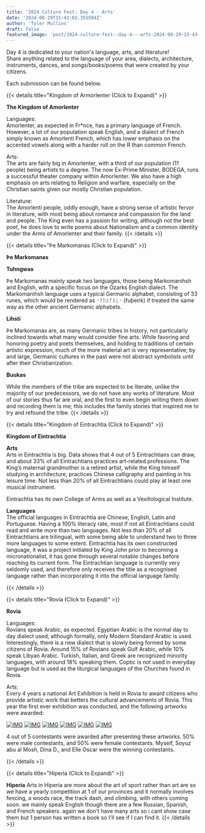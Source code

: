 ```yaml
---
title: '2024 Culture Fest: Day 4 - Arts'
date: '2024-08-29T15:43:02.355584Z'
author: 'Tyler Mullins'
draft: false
featured_image: 'post/2024-culture-fest--day-4---arts-2024-08-29-15-43-02.355584/CUPFW.png'
---
```


Day 4 is dedicated to your nation's language, arts, and literature!  
Share anything related to the language of your area, dialects, architecture, instruments, dances, and songs/books/poems that were created by your citizens.

Each submission can be found below.

{{< details title="Kingdom of Armorlenter (Click to Expand)" >}}

**The Kingdom of Amorlenter**

Languages:  
Amorlenter, as expected in Fr*nce, has a primary language of French. However, a lot of our population speak English, and a dialect of French simply known as Amorlenti French, which has lower emphasis on the accented vowels along with a harder roll on the R than common French.

Arts:  
The arts are fairly big in Amorlenter, with a third of our population (11 people) being artists to  a degree. The now Ex-Prime Minister, BODEGA, runs a successful theater company within Amorlenter. We also have a high emphasis on arts relating to Religion and warfare, especially on the Christian saints given our mostly Christian population.

Literature:  
The Amorlenti people, oddly enough, have a strong sense of artistic fervor in literature, with most being about romance and compassion for the land and people. The King even has a passion for writing, although not the best poet, he does love to write poems about Nationalism and a common identity under the Arms of Amorlenter and their family.
{{< /details >}}


{{< details title="Þe Markomanas (Click to Expand)" >}}

**__Þe Markomanas__**

**__Tuhngwas__**

Þe Markomanas mainly speak two languages, those being Markomanihsh and English, with a specific focus on the Ozarks English dialect. The Markomanihsh language uses a typical Germanic alphabet, consisting of 33 runes, which would be rendered as ᛫ᚠᚢᚦᚩᚱᚳ᛫ (fuþeirk) if treated the same way as the other ancient Germanic alphabets.

**__Lihsti__**

Þe Markomanas are, as many Germanic tribes in history, not particularly inclined towards what many would consider fine arts. While favoring and honoring poetry and poets themselves, and holding to traditions of certain artistic expression, much of the more material art is very representative; by and large, Germanic cultures in the past were not abstract symbolists until after their Christianization.

**__Buukas__**

While the members of the tribe are expected to be literate, unlike the majority of our predecessors, we do not have any works of literature. Most of our stories thus far are oral, and the first to even begin writing them down and recording them is me; this includes the family stories that inspired me to try and refound the tribe.
{{< /details >}}

{{< details title="Kingdom of Eintrachtia (Click to Expand)" >}}

**__Kingdom of Eintrachtia__**

**Arts**  
Arts in Eintrachtia is big. Data shows that 4 out of 5 Eintrachtians can draw, and about 33% of all Eintrachtians practices art-related professions. The King’s maternal grandmother is a retired artist, while the King himself studying in architecture, practices Chinese calligraphy and painting in his leisure time. Not less than 20% of all Eintrachtians could play at least one musical instrument.

Eintrachtia has its own College of Arms as well as a Vexillological Institute.

**Languages**  
The official languages in Eintrachtia are Chinese, English, Latin and Portuguese. Having a 100% literacy rate, most if not all Eintrachtians could read and write more than two languages. Not less than 20% of all Eintrachtians are trilingual, with some being able to understand two to three more languages to some extent. Eintrachtia has its own constructed language, it was a project initiated by King John prior to becoming a micronationalist, it has gone through several notable changes before reaching its current form. The Eintrachtian language is currently very seldomly used, and therefore only receives the title as a recognised language rather than incorporating it into the official language family.

{{< /details >}}

{{< details title="Rovia (Click to Expand)" >}}

**Rovia**

Languages:  
Rovians speak Arabic, as expected. Egyptian Arabic is the normal day to day dialect used, although formally, only Modern Standard Arabic is used. Interestingly, there is a new dialect that is slowly being formed by some citizens of Rovia. Around 15% of Rovians speak Gulf Arabic, while 10% speak Libyan Arabic. Turkish, Italian, and Greek are recognized minority languages, with around 18% speaking them. Coptic is not used in everyday language but is used as the liturgical languages of the Churches found in Rovia.

Arts:  
Every 4 years a national Art Exhibition is held in Rovia to award citizens who provide artistic work that betters the cultural advancements of Rovia. This year the first ever exhibition was conducted, and the following artworks were awarded:

[![IMG](https://media.discordapp.net/attachments/1276170027485237339/1278027408762732595/image.png?ex=66d14986&is=66cff806&hm=f839329cecc8adb3dc1152630c359c8902f27332fd448a40583a4a3a96b2165e&=&format=webp&quality=lossless&width=596&height=840)](https://media.discordapp.net/attachments/1276170027485237339/1278027408762732595/image.png?ex=66d14986&is=66cff806&hm=f839329cecc8adb3dc1152630c359c8902f27332fd448a40583a4a3a96b2165e&=&format=webp&quality=lossless&width=596&height=840)
[![IMG](https://media.discordapp.net/attachments/1276170027485237339/1278027409286758400/image.png?ex=66d14986&is=66cff806&hm=08b572bcb18ed55a3d02a3f90defd568e4d1f4f745708204dcfd3349a0ad8566&=&format=webp&quality=lossless&width=822&height=618)](https://media.discordapp.net/attachments/1276170027485237339/1278027409286758400/image.png?ex=66d14986&is=66cff806&hm=08b572bcb18ed55a3d02a3f90defd568e4d1f4f745708204dcfd3349a0ad8566&=&format=webp&quality=lossless&width=822&height=618)
[![IMG](https://media.discordapp.net/attachments/1276170027485237339/1278027409605656616/image.png?ex=66d14987&is=66cff807&hm=65ab351d26d984b94e034cb567c43979fafa71eca869823be35cba2b769b55b1&=&format=webp&quality=lossless&width=720&height=826)](https://media.discordapp.net/attachments/1276170027485237339/1278027409605656616/image.png?ex=66d14987&is=66cff807&hm=65ab351d26d984b94e034cb567c43979fafa71eca869823be35cba2b769b55b1&=&format=webp&quality=lossless&width=720&height=826)
[![IMG](https://media.discordapp.net/attachments/1276170027485237339/1278027410390126766/image.png?ex=66d14987&is=66cff807&hm=d024e157a7208f01798838f2087746f2ea981cf89950dae9faeceb330395e8a9&=&format=webp&quality=lossless&width=1112&height=826)](https://media.discordapp.net/attachments/1276170027485237339/1278027410390126766/image.png?ex=66d14987&is=66cff807&hm=d024e157a7208f01798838f2087746f2ea981cf89950dae9faeceb330395e8a9&=&format=webp&quality=lossless&width=1112&height=826)
[![IMG](https://media.discordapp.net/attachments/1276170027485237339/1278027410914410517/image.png?ex=66d14987&is=66cff807&hm=865b80f542f490ae6fc323ab8f23f95bebfee57deaaa9f39753acc1d02e9e590&=&format=webp&quality=lossless&width=826&height=826)](https://media.discordapp.net/attachments/1276170027485237339/1278027410914410517/image.png?ex=66d14987&is=66cff807&hm=865b80f542f490ae6fc323ab8f23f95bebfee57deaaa9f39753acc1d02e9e590&=&format=webp&quality=lossless&width=826&height=826)
[![IMG](https://media.discordapp.net/attachments/1276170027485237339/1278027411346428025/image.png?ex=66d14987&is=66cff807&hm=6435b28515db8345ff37b4f032dcbb4c050eabe6b2129f6ee0d0a1e5d15daeaa&=&format=webp&quality=lossless&width=832&height=826)](https://media.discordapp.net/attachments/1276170027485237339/1278027411346428025/image.png?ex=66d14987&is=66cff807&hm=6435b28515db8345ff37b4f032dcbb4c050eabe6b2129f6ee0d0a1e5d15daeaa&=&format=webp&quality=lossless&width=832&height=826)

4 out of 5 contestants were awarded after presenting these artworks. 50% were male contestants, and 50% were female contestants. Myself, Soyuz abu al Mosh, Dina D., and Elle Oscar were the winning contestants.

{{< /details >}}

{{< details title="Hiperia (Click to Expand)" >}}

**Hiperia**
                                                                                                                       Arts in Hiperia are more about the art of sport rather than art are so we have a yearly competition at 1 of our provinces and it normally involves fencing, a woods race, the track dash, and climbing, with others coming soon.  we mainly speak English though there are a few Russian, Spanish, and French speakers. again we don't have many arts so i cant show case them but 1 person has written a book so I'll see if I can find it.
{{< /details >}}

